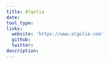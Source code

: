 ```yaml
---
title: Algolia
date:
tool_type:
links:
  website: 'https://www.algolia.com'
  github:
  twitter:
description:
---
```



